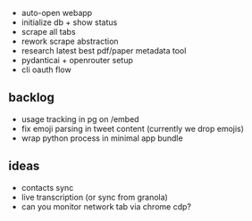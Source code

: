 - auto-open webapp
- initialize db + show status
- scrape all tabs
- rework scrape abstraction
- research latest best pdf/paper metadata tool
- pydanticai + openrouter setup
- cli oauth flow

## backlog

- usage tracking in pg on /embed
- fix emoji parsing in tweet content (currently we drop emojis)
- wrap python process in minimal app bundle

## ideas

- contacts sync
- live transcription (or sync from granola)
- can you monitor network tab via chrome cdp?
